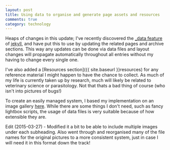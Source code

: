 ```yaml
---
layout: post
title: Using data to organise and generate page assets and resources
comments: true
category: technology
---
```


Heaps of changes in this update; I've recently discovered the [_data feature](http://jekyllrb.com/docs/datafiles/) of [jekyll](jekyllrb.com), and have put this to use by updating the related pages and archive sections. This way any updates can be done via data files and layout changes will propagate automatically throughout all entries without my having to change every single one.

<!--break-->

I've also added a [Resources section]({{ site.baseurl }}resources) for any reference material I might happen to have the chance to collect. As much of my life is currently taken up by research, much will likely be related to veterinary science or parasitology. Not that thats a bad thing of course (who isn't into pictures of bugs!)

To create an easily managed system, I based my implementation on an image gallery [here](http://christianspecht.de/2014/03/08/generating-an-image-gallery-with-jekyll-and-lightbox2/). While there are some things I don't need, such as fancy lightbox scripts, the usage of data files is very suitable because of how extensible they are. 

Edit (2015-03-27) - Modified it a bit to be able to include multiple images under each subheading. Also went through and reorganised many of the file names for the original pictures to a more consistent system, just in case I will need it in this format down the track!